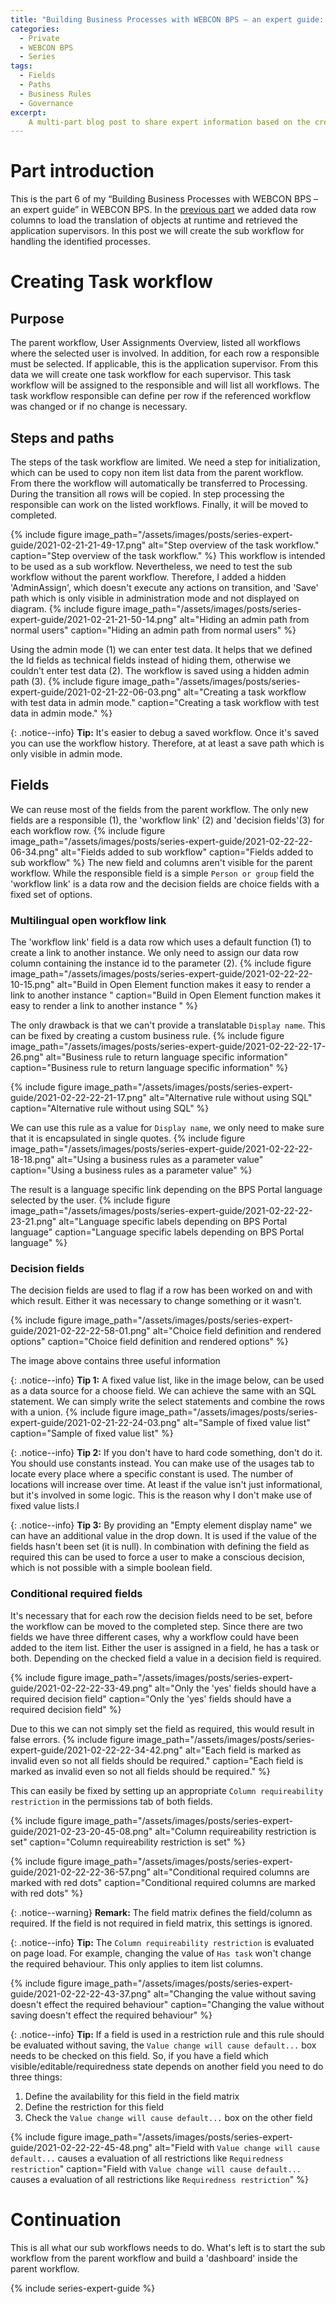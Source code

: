 ```yaml
---
title: "Building Business Processes with WEBCON BPS – an expert guide: Part 6 - Sub Workflow - User assignment task"
categories:
  - Private
  - WEBCON BPS
  - Series
tags:
  - Fields
  - Paths
  - Business Rules
  - Governance
excerpt:
    A multi-part blog post to share expert information based on the creation of a business process.
---
```



# Part introduction

This is the part 6 of my “Building Business Processes with WEBCON BPS – an expert guide” in WEBCON
BPS. In the [previous part](/posts/2021/series-expert-guide-part-5) we added data row columns to load the translation of objects at runtime and retrieved the application supervisors. In this post we will create the sub workflow for handling the identified processes.

# Creating Task workflow
## Purpose
The parent workflow, User Assignments Overview, listed all workflows where the selected user is involved.
In addition, for each row a responsible must be selected. 
If applicable, this is the application supervisor.
From this data we will create one task workflow for each supervisor. This task workflow will be assigned to the responsible and will list all workflows. The task workflow responsible can define per row if the referenced workflow was changed or if no change is necessary.

## Steps and paths
The steps of the task workflow are limited. We need a step for initialization, which can be used to copy non item list data from the parent workflow. From there the workflow will automatically be transferred to Processing. During the transition all rows will be copied. In step processing the responsible can work on the listed workflows. Finally, it will be moved to completed.

{% include figure image_path="/assets/images/posts/series-expert-guide/2021-02-21-21-49-17.png" alt="Step overview of the task workflow." caption="Step overview of the task workflow." %}
This workflow is intended to be used as a sub workflow. Nevertheless, we need to test the sub workflow without the parent workflow. Therefore, I added a hidden 'AdminAssign', which doesn't execute any actions on transition, and 'Save' path which is only visible in administration mode and not displayed on diagram.
{% include figure image_path="/assets/images/posts/series-expert-guide/2021-02-21-21-50-14.png" alt="Hiding an admin path from normal users" caption="Hiding an admin path from normal users" %}

Using the admin mode (1) we can enter test data. It helps that we defined the Id fields as technical fields instead of hiding them, otherwise we couldn't enter test data (2). The workflow is saved using a hidden admin path (3).
{% include figure image_path="/assets/images/posts/series-expert-guide/2021-02-21-22-06-03.png" alt="Creating a task workflow with test data in admin mode." caption="Creating a task workflow with test data in admin mode." %}

{: .notice--info}
**Tip:** It's easier to debug a saved workflow. Once it's saved you can use the workflow history. Therefore, at at least a save path which is only visible in admin mode. 


## Fields
We can reuse most of the fields from the parent workflow. The only new fields are a responsible (1), the 'workflow link' (2) and 'decision fields'(3) for each workflow row.
{% include figure image_path="/assets/images/posts/series-expert-guide/2021-02-22-22-06-34.png" alt="Fields added to sub workflow" caption="Fields added to sub workflow" %}
The new field and columns aren't visible for the parent workflow. While the responsible field is a simple `Person or group` field the 'workflow link' is a data row and the decision fields are choice fields with a fixed set of options.

### Multilingual open workflow link
The 'workflow link' field is a data row which uses a default function (1) to create a link to another instance. We only need to assign our data row column containing the instance id to the parameter (2).
{% include figure image_path="/assets/images/posts/series-expert-guide/2021-02-22-22-10-15.png" alt="Build in Open Element function makes it easy to render a link to another instance " caption="Build in Open Element function makes it easy to render a link to another instance " %}

The only drawback is that we can't provide a translatable `Display name`. This can be fixed by creating a custom business rule.
{% include figure image_path="/assets/images/posts/series-expert-guide/2021-02-22-22-17-26.png" alt="Business rule to return language specific information" caption="Business rule to return language specific information" %}

{% include figure image_path="/assets/images/posts/series-expert-guide/2021-02-22-22-21-17.png" alt="Alternative rule without using SQL" caption="Alternative rule without using SQL" %}

We can use this rule as a value for `Display name`, we only need to make sure that it is encapsulated in single quotes.
{% include figure image_path="/assets/images/posts/series-expert-guide/2021-02-22-22-18-18.png" alt="Using a business rules as a parameter value" caption="Using a business rules as a parameter value" %}

The result is a language specific link depending on the BPS Portal language selected by the user.
{% include figure image_path="/assets/images/posts/series-expert-guide/2021-02-22-22-23-21.png" alt="Language specific labels depending on BPS Portal language" caption="Language specific labels depending on BPS Portal language" %}

### Decision fields
The decision fields are used to flag if a row has been worked on and with which result. Either it was necessary to change something or it wasn't. 

{% include figure image_path="/assets/images/posts/series-expert-guide/2021-02-22-22-58-01.png" alt="Choice field definition and rendered options" caption="Choice field definition and rendered options" %}

The image above contains three useful information

{: .notice--info}
**Tip 1:** A fixed value list, like in the image below, can be used as a data source for a choose field. We can achieve the same with an SQL statement. We can simply write the select statements and combine the rows with a union.
{% include figure image_path="/assets/images/posts/series-expert-guide/2021-02-21-22-24-03.png" alt="Sample of fixed value list" caption="Sample of fixed value list" %}

{: .notice--info}
**Tip 2:** If you don't have to hard code something, don't do it. You should use constants instead. You can make use of the usages tab to locate every place where a specific constant is used. The number of locations will increase over time. At least if the value isn't just informational, but it's involved in some logic. This is the reason why I don't make use of fixed value lists.I

{: .notice--info}
**Tip 3:** By providing an "Empty element display name" we can have an additional value in the drop down. It is used if the value of the fields hasn't been set (it is null). In combination with defining the field as required this can be used to force a user to make a conscious decision, which is not possible with a simple boolean field.


### Conditional required fields
It's necessary that for each row the decision fields need to be set, before the workflow can be moved to the completed step. Since there are two fields we have three different cases, why a workflow could have been added to the item list. Either the user is assigned in a field, he has a task or both. Depending on the checked field a value in a decision field is required.

{% include figure image_path="/assets/images/posts/series-expert-guide/2021-02-22-22-33-49.png" alt="Only the 'yes' fields should have a required decision field" caption="Only the 'yes' fields should have a required decision field" %}

Due to this we can not simply set the field as required, this would result in false errors.
{% include figure image_path="/assets/images/posts/series-expert-guide/2021-02-22-22-34-42.png" alt="Each field is marked as invalid even so not all fields should be required." caption="Each field is marked as invalid even so not all fields should be required." %}

This can easily be fixed by setting up an appropriate `Column requireability restriction` in the permissions tab of both fields. 

{% include figure image_path="/assets/images/posts/series-expert-guide/2021-02-23-20-45-08.png" alt="Column requireability restriction is set" caption="Column requireability restriction is set" %}

{% include figure image_path="/assets/images/posts/series-expert-guide/2021-02-22-22-36-57.png" alt="Conditional required columns are marked with red dots" caption="Conditional required columns are marked with red dots" %}

{: .notice--warning}
**Remark:** The field matrix defines the field/column as required. If the field is not required in field matrix, this settings is ignored. 

{: .notice--info}
**Tip:** The `Column requireability restriction` is evaluated on page load. For example, changing the value of `Has task` won't change the required behaviour. This only applies to item list columns.

{% include figure image_path="/assets/images/posts/series-expert-guide/2021-02-22-22-43-37.png" alt="Changing the value without saving doesn't effect the required behaviour" caption="Changing the value without saving doesn't effect the required behaviour" %}


{: .notice--info}
**Tip:** If a field is used in a restriction rule and this rule should be evaluated without saving, the `Value change will cause default...` box needs to be checked on this field. So, if you have a field which visible/editable/requiredness state depends on another field you need to do three things:

1. Define the availability for this field in the field matrix
2. Define the restriction for this field
3. Check the `Value change will cause default...` box on the other field

{% include figure image_path="/assets/images/posts/series-expert-guide/2021-02-22-22-45-48.png" alt="Field with `Value change will cause default...` causes a evaluation of all restrictions like `Requiredness restriction`" caption="Field with `Value change will cause default...` causes a evaluation of all restrictions like `Requiredness restriction`" %}

# Continuation
This is all what our sub workflows needs to do. What's left is to start the sub workflow from the parent workflow and build a 'dashboard' inside the parent workflow.

{% include series-expert-guide %}